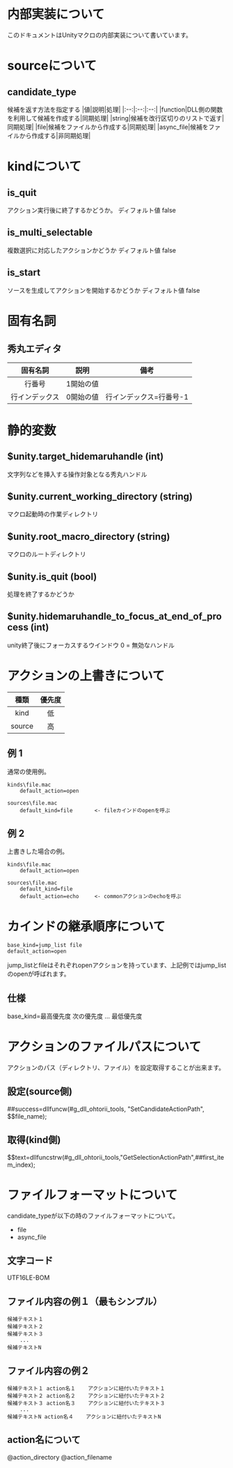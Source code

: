 ﻿# 内部実装について

このドキュメントはUnityマクロの内部実装について書いています。


# sourceについて

## candidate_type

候補を返す方法を指定する
|値|説明|処理|
|:--:|:--:|:--:|
|function|DLL側の関数を利用して候補を作成する|同期処理|
|string|候補を改行区切りのリストで返す|同期処理|
|file|候補をファイルから作成する|同期処理|
|async_file|候補をファイルから作成する|非同期処理|


# kindについて

## is_quit
アクション実行後に終了するかどうか。
ディフォルト値	false

## is_multi_selectable
複数選択に対応したアクションかどうか
ディフォルト値	false

## is_start
ソースを生成してアクションを開始するかどうか
ディフォルト値 false

# 固有名詞
## 秀丸エディタ
|固有名詞|説明|備考|
|:--:|:--:|:--:|
|行番号|1開始の値||
|行インデックス|0開始の値|行インデックス=行番号-1|
 
 	
# 静的変数
## $unity.target_hidemaruhandle (int)
文字列などを挿入する操作対象となる秀丸ハンドル

## $unity.current_working_directory (string)
マクロ起動時の作業ディレクトリ

## $unity.root_macro_directory (string)
マクロのルートディレクトリ

## $unity.is_quit (bool)
処理を終了するかどうか


## $unity.hidemaruhandle_to_focus_at_end_of_process (int)
unity終了後にフォーカスするウインドウ
0 = 無効なハンドル


# アクションの上書きについて

|種類|優先度|
|:--:|:--:|
|kind|低|
|source|高|

## 例 1

通常の使用例。

	kinds\file.mac
		default_action=open

	sources\file.mac
		default_kind=file		<- fileカインドのopenを呼ぶ

## 例 2

上書きした場合の例。

	kinds\file.mac
		default_action=open

	sources\file.mac
		default_kind=file
		default_action=echo		<- commonアクションのechoを呼ぶ


# カインドの継承順序について

	base_kind=jump_list file
	default_action=open

jump_listとfileはそれぞれopenアクションを持っています、上記例ではjump_listのopenが呼ばれます。

## 仕様

base_kind=最高優先度 次の優先度 ... 最低優先度


# アクションのファイルパスについて

アクションのパス（ディレクトリ、ファイル）を設定取得することが出来ます。

## 設定(source側)
 ##success=dllfuncw(#g_dll_ohtorii_tools, "SetCandidateActionPath", $$file_name);

## 取得(kind側)
$$text=dllfuncstrw(#g_dll_ohtorii_tools,"GetSelectionActionPath",##first_item_index);


# ファイルフォーマットについて

candidate_typeが以下の時のファイルフォーマットについて。
- file
- async_file

## 文字コード

UTF16LE-BOM

## ファイル内容の例１（最もシンプル）

	候補テキスト１
	候補テキスト２
	候補テキスト３
		...
	候補テキストN


## ファイル内容の例２

	候補テキスト１	action名１	アクションに紐付いたテキスト１
	候補テキスト２	action名２	アクションに紐付いたテキスト２
	候補テキスト３	action名３	アクションに紐付いたテキスト３
		...
	候補テキストN	action名４	アクションに紐付いたテキストN

## action名について

@action_directory
@action_filename

